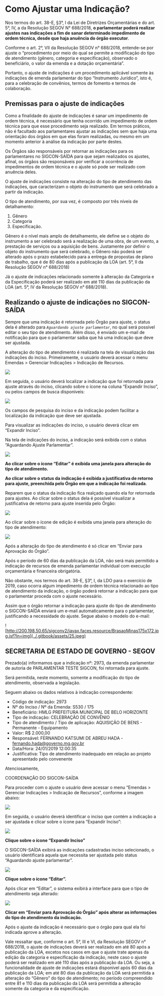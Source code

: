 # Como Ajustar uma Indicação?

Nos termos do art. 38-E, §3°, I da Lei de Diretrizes Orçamentárias e do art. 5°, IV, a da Resolução SEGOV N° 688/2018, **o parlamentar poderá realizar ajustes nas indicações a fim de sanar determinado impedimento de ordem técnica, desde que haja anuência do órgão executor**. 

Conforme o art. 2°, VII da Resolução SEGOV n° 688/2018, entende-se por ajuste o “procedimento por meio do qual se permite a modificação do tipo de atendimento \(gênero, categoria e especificação\), observado o beneficiário, o valor da emenda e a dotação orçamentária”. 

Portanto, o ajuste de indicações é um procedimento aplicável somente às indicações de emenda parlamentar do tipo “Instrumento Jurídico”, isto é, para a celebração de convênios, termos de fomento e termos de colaboração.

## Premissas para o ajuste de indicações

Como a finalidade do ajuste de indicações é sanar um impedimento de ordem técnica, é necessário que tenha ocorrido um impedimento de ordem técnica para que esse procedimento seja realizado. Em termos práticos, não é facultado aos parlamentares ajustar as indicações sem que haja uma orientação dos órgãos em que elas foram realizadas, ou mesmo em um momento anterior à análise da indicação por parte destes. 

Os Órgãos são responsáveis por retornar as indicações para os parlamentares no SIGCON-SAÍDA para que sejam realizados os ajustes, afinal, os órgãos são responsáveis por verificar a ocorrência de impedimentos de ordem técnica e o ajuste só pode ser realizado com anuência deles.

O ajuste de indicações consiste na alteração do tipo de atendimento das indicações, que caracterizam o objeto do instrumento que será celebrado a partir da indicação. 

O tipo de atendimento, por sua vez, é composto por três níveis de detalhamento: 

1. Gênero
2. Categoria
3. Especificação. 

Gênero é o nível mais amplo de detalhamento, ele define se o objeto do instrumento a ser celebrado será a realização de uma obra, de um evento, a prestação de serviços ou a aquisição de bens. Justamente por definir o objeto do instrumento que será celebrado, o Gênero não poderá ser alterado após o prazo estabelecido para a entrega de propostas de plano de trabalho, que é de 80 dias após a publicação da LOA \(art. 5°, II da Resolução SEGOV n° 688/2018\) 

Já o ajuste de indicações relacionado somente à alteração da Categoria e da Especificação poderá ser realizado em até 110 dias da publicação da LOA \(art. 5°, IV da Resolução SEGOV n° 688/2018\).

## Realizando o ajuste de indicações no SIGCON-SAÍDA

Sempre que uma indicação é retornada pelo Órgão para ajuste, o status dela é alterado para _`Aguardando ajuste parlamentar`_, no qual será possível editar o seu tipo de atendimento. Além disso, é enviado um e-mail de notificação para que o parlamentar saiba que há uma indicação que deve ser ajustada.

A alteração do tipo de atendimento é realizada na tela de visualização das indicações do inciso. Primeiramente, o usuário deverá acessar o menu Emendas &gt; Gerenciar Indicações &gt; Indicação de Recursos.

![](../.gitbook/assets/0%20%2810%29.png)

Em seguida, o usuário deverá localizar a indicação que foi retornada para ajuste através do inciso, clicando sobre o ícone na coluna “Expandir Inciso”, ou pelos campos de busca disponíveis:

![](../.gitbook/assets/1%20%2824%29.png)

Os campos de pesquisa do inciso e da indicação podem facilitar a localização da indicação que deve ser ajustada.

Para visualizar as indicações do inciso, o usuário deverá clicar em “Expandir Inciso”.

Na tela de indicações do inciso, a indicação será exibida com o status “Aguardando Ajuste Parlamentar”.

![](../.gitbook/assets/2%20%285%29.png)

**Ao clicar sobre o ícone “Editar” é exibida uma janela para alteração do tipo de atendimento.**

**Ao clicar sobre o status da indicação é exibida a justificativa de retorno para ajuste, preenchida pelo Órgão em que a indicação foi realizada**.

Reparem que o status da indicação fica realçado quando ela for retornada para ajustes. Ao clicar sobre o status dela é possível visualizar a justificativa de retorno para ajuste inserida pelo Órgão:

![](../.gitbook/assets/3%20%2817%29.png)

Ao clicar sobre o ícone de edição é exibida uma janela para alteração do tipo de atendimento:

![](../.gitbook/assets/4%20%2812%29.png)

Após a alteração do tipo de atendimento é só clicar em “Enviar para Aprovação do Órgão”.

Após o período de 60 dias da publicação da LOA, não será mais permitido a indicação de recursos de emenda parlamentar individual com execução orçamentária e financeira obrigatória. 

Não obstante, nos termos do art. 38-E, §3°, I, da LDO para o exercício de 2019, caso ocorra algum impedimento de ordem técnica relacionado ao tipo de atendimento da indicação, o órgão poderá retornar a indicação para que o parlamentar proceda com o ajuste necessário.

Assim que o órgão retornar a indicação para ajuste do tipo de atendimento o SIGCON-SAÍDA enviará um e-mail automaticamente para o parlamentar, justificando a necessidade do ajuste. Segue abaixo o modelo do e-mail:

![http://200.198.50.65/sigconv2/javax.faces.resource/BrasaoMinas175x172.jpg.jsf?ln=img](../.gitbook/assets/25.jpeg)

## SECRETARIA DE ESTADO DE GOVERNO - SEGOV

Prezado\(a\) informamos que a indicação nº: 2973, da emenda parlamentar de autoria de PARLAMENTAR TESTE SIGCON, foi retornada para ajuste.

Será permitida, neste momento, somente a modificação do tipo de atendimento, observada a legislação.

Seguem abaixo os dados relativos à indicação correspondente:

* Código de indicação: 2973
* Nº do Inciso / Nº da Emenda: S530 / 175
* Beneficiário: HMLG PREFEITURA MUNICIPAL DE BELO HORIZONTE
* Tipo de indicação: CELEBRAÇÃO DE CONVÊNIO
* Tipo de atendimento / Tipo de aplicação: AQUISIÇÃO DE BENS - Permanente - Equipamento
* Valor: R$ 2.000,00
* Responsável: FERNANDO KATSUMI DE ABREU HADA - [fernando.hada@governo.mg.gov.br](mailto:fernando.hada@governo.mg.gov.br)
* Data/Hora: 24/01/2019 12:00:35
* Justificativa: Tipo de atendimento inadequado em relação ao projeto apresentado pelo convenente

Atenciosamente,

COORDENAÇÃO DO SIGCON-SAÍDA

Para proceder com o ajuste o usuário deve acessar o menu “Emendas &gt; Gerenciar Indicações &gt; Indicação de Recursos”, conforme a imagem abaixo:

![](../.gitbook/assets/26.png)

Em seguida, o usuário deverá identificar o inciso que contém a indicação a ser ajustada e clicar sobre o ícone para “Expandir Inciso”:

![](../.gitbook/assets/27.png)

**Clique sobre o ícone “Expandir Inciso”**

O SIGCON-SAÍDA exibirá as indicações cadastradas inciso selecionado, o usuário identificará aquela que necessita ser ajustada pelo status “Aguardando ajuste parlamentar”.

![](../.gitbook/assets/28.png)

**Clique sobre o ícone “Editar”.**

Após clicar em “Editar”, o sistema exibirá a interface para que o tipo de atendimento seja alterado:

![](../.gitbook/assets/29.png)

**Clicar em “Enviar para Aprovação do Órgão” após alterar as informações do tipo de atendimento da indicação.**

Após o ajuste da indicação é necessário que o órgão para qual ela foi indicada aprove a alteração.

Vale ressaltar que, conforme o art. 5°, III e VI, da Resolução SEGOV n° 688/2018, o ajuste de indicações deverá ser realizado em até 80 após a publicação da LOA, excetos nos casos em que o ajuste trate apenas da edição da categoria e especificação da indicação, neste caso o ajuste poderá ser realizado em até 110 dias após a publicação da LOA. Ou seja, a funcionalidade de ajuste de indicações estará disponível após 60 dias da publicação da LOA; em até 80 dias da publicação da LOA será permitida a alteração do “Gênero” do tipo de atendimento; no período compreendido entre 81 e 110 dias da publicação da LOA será permitida a alteração somente da categoria e da especificação.

